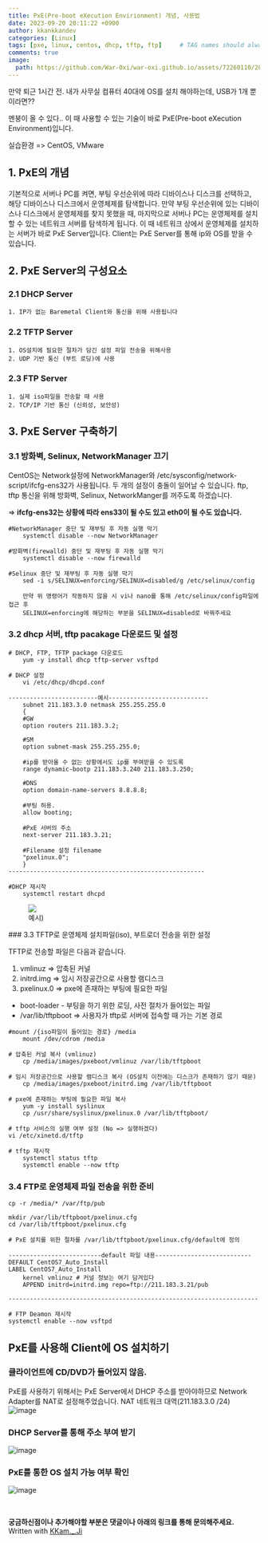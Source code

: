 ```yaml
---
title: PxE(Pre-boot eXecution Envirionment) 개념, 사용법 
date: 2023-09-20 20:11:22 +0900
author: kkankkandev
categories: [Linux]
tags: [pxe, linux, centos, dhcp, tftp, ftp]     # TAG names should always be lowercase
comments: true
image:
  path: https://github.com/War-Oxi/war-oxi.github.io/assets/72260110/28066284-64db-4667-bbad-d3ef05316e01
---
```


만약 퇴근 1시간 전. 내가 사무실 컴퓨터 40대에 OS를 설치 해야하는데, USB가 1개 뿐이라면??  

멘붕이 올 수 있다.. 이 때 사용할 수 있는 기술이 바로 PxE(Pre-boot eXecution Environment)입니다.  

실습환경 => CentOS, VMware

## 1. PxE의 개념

기본적으로 서버나 PC를 켜면, 부팅 우선순위에 따라 디바이스나 디스크를 선택하고, 해당 디바이스나 디스크에서 운영체제를 탐색합니다. 만약 부팅 우선순위에 있는 디바이스나 디스크에서 운영체제를 찾지 못했을 때, 마지막으로 서버나 PC는 운영체제를 설치할 수 있는 네트워크 서버를 탐색하게 됩니다. 이 때 네트워크 상에서 운영체제를 설치하는 서버가 바로 PxE Server입니다. Client는 PxE Server를 통해 ip와 OS를 받을 수 있습니다.

## 2. PxE Server의 구성요소

### 2.1 DHCP Server

	1. IP가 없는 Baremetal Client와 통신을 위해 사용됩니다
### 2.2 TFTP Server

	1. OS설치에 필요한 절차가 담긴 설정 파일 전송을 위해사용
	2. UDP 기반 통신 (부트 로딩)에 사용
### 2.3 FTP Server

	1. 실제 iso파일을 전송할 때 사용
	2. TCP/IP 기반 통신 (신뢰성, 보안성)

## 3. PxE Server 구축하기

### 3.1 방화벽, Selinux, NetworkManager 끄기

CentOS는 Network설정에 NetworkManager와 /etc/sysconfig/network-script/ifcfg-ens32가 사용됩니다.  두 개의 설정이 충돌이 일어날 수 있습니다.  ftp, tftp 통신을 위해 방화벽, Selinux, NetworkManger를 꺼주도록 하겠습니다.

=> **ifcfg-ens32는 상황에 따라 ens33이 될 수도 있고 eth0이 될 수도 있습니다.**

```
#NetworkManager 중단 및 재부팅 후 자동 실행 막기
	systemctl disable --now NetworkManager

#방화벽(firewalld) 중단 및 재부팅 후 자동 실행 막기
	systemctl disable --now firewalld

#Selinux 중단 및 재부팅 후 자동 실행 막기
	sed -i s/SELINUX=enforcing/SELINUX=disabled/g /etc/selinux/config

	만약 위 명령어가 작동하지 않을 시 vi나 nano를 통해 /etc/selinux/config파일에 접근 후
	SELINUX=enforcing에 해당하는 부분을 SELINUX=disabled로 바꿔주세요
```

### 3.2 dhcp 서버, tftp pacakage 다운로드 및 설정

```
# DHCP, FTP, TFTP package 다운로드
	yum -y install dhcp tftp-server vsftpd

# DHCP 설정
	vi /etc/dhcp/dhcpd.conf
	
-------------------------예시----------------------------
	subnet 211.183.3.0 netmask 255.255.255.0 
	{ 
	#GW 
	option routers 211.183.3.2; 
	
	#SM 
	option subnet-mask 255.255.255.0; 
	
	#ip를 받아올 수 없는 상황에서도 ip를 부여받을 수 있도록 
	range dynamic-bootp 211.183.3.240 211.183.3.250; 
	
	#DNS 
	option domain-name-servers 8.8.8.8; 
	
	#부팅 허용. 
	allow booting; 
	
	#PxE 서버의 주소 
	next-server 211.183.3.21; 
	
	#Filename 설정 filename 
	"pxelinux.0"; 
	} 
-------------------------------------------------------

#DHCP 재시작
	systemctl restart dhcpd

```

<p align="center"> 
	<figure > 
		<img src="https://github.com/War-Oxi/war-oxi.github.io/assets/72260110/bfd3195d-71c0-444e-a070-05deba6bda59"> 
		<figcaption> 예시) </figcaption>
	</figure>
</p>
### 3.3 TFTP로 운영체제 설치파일(iso), 부트로더 전송을 위한 설정  

TFTP로 전송할 파일은 다음과 같습니다.
1. vmlinuz      => 압축된 커널
2. initrd.img   => 임시 저장공간으로 사용할 램디스크
3. pxelinux.0   =>  pxe에 존재하는 부팅에 필요한 파일

- boot-loader - 부팅을 하기 위한 로딩, 사전 절차가 들어있는 파일
- /var/lib/tftpboot => 사용자가 tftp로 서버에 접속할 때 가는 기본 경로

```
#mount /{iso파일이 들어있는 경로} /media
	mount /dev/cdrom /media

# 압축된 커널 복사 (vmlinuz)
	cp /media/images/pxeboot/vmlinuz /var/lib/tftpboot

# 임시 저장공간으로 사용할 램디스크 복사 (OS설치 이전에는 디스크가 존재하기 않기 때문)
	cp /media/images/pxeboot/initrd.img /var/lib/tftpboot

# pxe에 존재하는 부팅에 필요한 파일 복사
	yum -y install syslinux
	cp /usr/share/syslinux/pxelinux.0 /var/lib/tftpboot/

# tftp 서비스의 실행 여부 설정 (No => 실행하겠다)
vi /etc/xinetd.d/tftp

# tftp 재시작
	systemctl status tftp
	systemctl enable --now tftp

```

### 3.4 FTP로 운영체제 파일 전송을 위한 준비

```
cp -r /media/* /var/ftp/pub

mkdir /var/lib/tftpboot/pxelinux.cfg
cd /var/lib/tftpboot/pxelinux.cfg

# PxE 설치를 위한 절차를 /var/lib/tftpboot/pxelinux.cfg/default에 정의

--------------------------default 파일 내용---------------------------
DEFAULT CentOS7_Auto_Install 
LABEL CentOS7_Auto_Install 
	kernel vmlinuz # 커널 정보는 여기 담겨있다 
	APPEND initrd=initrd.img repo=ftp://211.183.3.21/pub 

----------------------------------------------------------------------

# FTP Deamon 재시작
systemctl enable --now vsftpd
```


## PxE를 사용해 Client에 OS 설치하기

### 클라이언트에 CD/DVD가 들어있지 않음.

PxE를 사용하기 위해서는 PxE Server에서 DHCP 주소를 받아야하므로 Network Adapter를 NAT로 설정해주었습니다. NAT 네트워크 대역(211.183.3.0 /24)
![image](https://github.com/War-Oxi/war-oxi.github.io/assets/72260110/9c8214d8-84ea-4e18-bcd3-3e2270cfe35c)

### DHCP Server를 통해 주소 부여 받기

![image](https://github.com/War-Oxi/war-oxi.github.io/assets/72260110/28066284-64db-4667-bbad-d3ef05316e01)

### PxE를 통한 OS 설치 가능 여부 확인

![image](https://github.com/War-Oxi/war-oxi.github.io/assets/72260110/7dfd87af-7abd-43dc-9ecd-b8d8745f72bd)



<br>

<strong>궁금하신점이나 추가해야할 부분은 댓글이나 아래의 링크를 통해 문의해주세요.</strong>   
Written with [KKam.\_\.Ji](https://www.instagram.com/kkam._.ji/)
